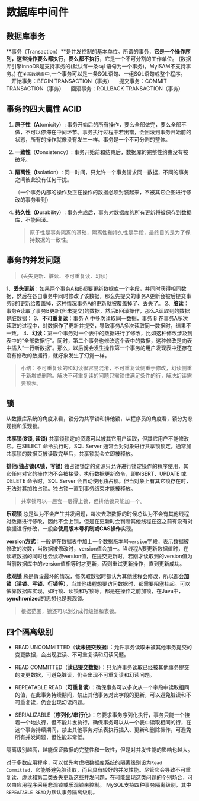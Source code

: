 # 数据库中间件



## 数据库事务

**事务（Transaction）**是并发控制的基本单位。所谓的事务，**它是一个操作序列，这些操作要么都执行，要么都不执行**，它是一个不可分割的工作单位。
(数据库引擎innoDB是支持事务的(默认每一条`sql`语句为一个事务)，MyISAM不支持事务。)
在`关系数据库`中,一个事务可以是一条SQL语句、一组SQL语句或整个程序。 
　开始事务：BEGIN TRANSACTION（事务）
　提交事务：COMMIT TRANSACTION（事务）
　回滚事务：ROLLBACK TRANSACTION（事务）



## 事务的四大属性   ACID

1. **原子性（A**tomicity）: 事务开始后的所有操作，要么全部做完，要么全部不做，不可以停滞在中间环节。事务执行过程中若出错，会回滚到事务开始前的状态，所有的操作就像没有发生一样。事务是一个不可分割的整体。

2. **一致性**（**C**onsistency）: 事务开始前和结束后，数据库的完整性约束没有被破坏。

3. **隔离性（I**solation）: 同一时间，只允许一个事务请求同一数据，不同的事务之间彼此没有任何干扰。

   （一个事务内部的操作及正在操作的数据必须封装起来，不被其它企图进行修改的事务看到）

4. **持久性（D**urability）: 事务完成后，事务对数据库的所有更新将被保存到数据库，不能回滚。

   >  原子性是事务隔离的基础，隔离性和持久性是手段，最终目的是为了保持数据的一致性。



## 事务的并发问题 

>  (丢失更新、脏读、不可重复读、幻读)

1、**丢失更新**：如果两个事务A和B都要更新数据库一个字段，并同时获得相同数据，然后在各自事务中同时修改了该数据，那么先提交的事务A更新会被后提交事务B的更新给覆盖掉，这种情况事务A的更新就被覆盖掉了、丢失了。
2、**脏读**：事务A读取了事务B更新(但未提交)的数据，然后B回滚操作，那么A读取到的数据是脏数据；
3、**不可重复读**：事务 A 中多次读取同一数据，事务 B 在事务A多次读取的过程中，对数据作了更新并提交，导致事务A多次读取同一数据时，结果不一致。
4、**幻读**：第一个事务对一个表中的数据进行了修改，比如这种修改涉及到表中的“全部数据行”。同时，第二个事务也修改这个表中的数据，这种修改是向表中插入“一行新数据”。那么，以后就会发生操作第一个事务的用户发现表中还存在没有修改的数据行，就好象发生了幻觉一样。

>  小结：不可重复读的和幻读很容易混淆，不可重复读侧重于修改，幻读侧重于新增或删除。解决不可重复读的问题只需锁住满足条件的行，解决幻读需要锁表。



## 锁

从数据库系统的角度来看，锁分为共享锁和排他锁，从程序员的角度看，锁分为悲观锁和乐观锁。

**共享锁(S锁,  读锁)**
共享锁锁定的资源可以被其它用户读取，但其它用户不能修改它。在SELECT 命令执行时，SQL Server 通常会对对象进行共享锁锁定。通常加共享锁的数据页被读取完毕后，共享锁就会立即被释放。

**排他/独占锁(X锁，写锁)**
独占锁锁定的资源只允许进行锁定操作的程序使用，其它任何对它的操作均不会被接受。执行数据更新命令，即INSERT、UPDATE 或DELETE 命令时，SQL Server 会自动使用独占锁。但当对象上有其它锁存在时，无法对其加独占锁。独占锁一直到事务结束才能被释放。

> 共享锁可以一层套一层得上锁，但排他锁只能加一个。 

**乐观锁**
总是认为不会产生并发问题，每次去取数据的时候总认为不会有其他线程对数据进行修改，因此不会上锁，但是在更新时会判断其他线程在这之前有没有对数据进行修改，一般会**使用版本号机制或CAS操作**实现。

**version方式**：一般是在数据表中加上一个数据版本号`version`字段，表示数据被修改的次数，当数据被修改时，version值会加一。当线程A要更新数据值时，在读取数据的同时也会读取version值，在提交更新时，若刚才读取到的version值为当前数据库中的version值相等时才更新，否则重试更新操作，直到更新成功。

**悲观锁**
总是假设最坏的情况，每次取数据时都认为其他线程会修改，所以都会**加锁（读锁、写锁、行锁等）**，当其他线程想要访问数据时，都需要阻塞挂起。可以依靠数据库实现，如行锁、读锁和写锁等，都是在操作之前加锁，在Java中，**synchronized**的思想也是悲观锁。

> 根据范围，锁还可以划分成行级锁和表锁。 



## 四个隔离级别

- READ UNCOMMITTED（**读未提交数据**）：允许事务读取未被其他事务提交的变更数据，会出现脏读、不可重复读和幻读问题。

- READ COMMITTED（**读已提交数据**）：只允许事务读取已经被其他事务提交的变更数据，可避免脏读，仍会出现不可重复读和幻读问题。

- REPEATABLE READ（**可重复读**）：确保事务可以多次从一个字段中读取相同的值，在此事务持续期间，禁止其他事务对此字段的更新，可以避免脏读和不可重复读，仍会出现幻读问题。

- SERIALIZABLE（**序列化/串行化**）：它要求事务序列化执行，事务只能一个接着一个地执行，但不能并发执行。确保事务可以从一个表中读取相同的行，在这个事务持续期间，禁止其他事务对该表执行插入、更新和删除操作，可避免所有并发问题，但性能非常低。



隔离级别越高，越能保证数据的完整性和一致性，但是对并发性能的影响也越大。

对于多数应用程序，可以优先考虑把数据库系统的隔离级别设为`Read Committed`，它能够避免脏读取，而且具有较好的并发性能。尽管它会导致不可重复读、虚读和第二类丢失更新这些并发问题，在可能出现这类问题的个别场合，可以由应用程序采用悲观锁或乐观锁来控制。
MySQL支持四种事务隔离级别，其中`REPEATABLE READ`为默认事务隔离级别。